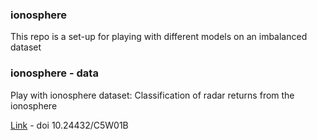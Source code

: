 ### ionosphere
This repo is a set-up for playing with different models on an imbalanced dataset

### ionosphere - data
Play with ionosphere dataset: Classification of radar returns from the ionosphere

[Link](https://archive.ics.uci.edu/dataset/52/ionosphere) - doi 10.24432/C5W01B
